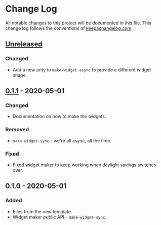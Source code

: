 # Change Log
All notable changes to this project will be documented in this file. This change log follows the conventions of [keepachangelog.com](http://keepachangelog.com/).

## [Unreleased]
### Changed
- Add a new arity to `make-widget-async` to provide a different widget shape.

## [0.1.1] - 2020-05-01
### Changed
- Documentation on how to make the widgets.

### Removed
- `make-widget-sync` - we're all async, all the time.

### Fixed
- Fixed widget maker to keep working when daylight savings switches over.

## 0.1.0 - 2020-05-01
### Added
- Files from the new template.
- Widget maker public API - `make-widget-sync`.

[Unreleased]: https://github.com/your-name/goodstats/compare/0.1.1...HEAD
[0.1.1]: https://github.com/your-name/goodstats/compare/0.1.0...0.1.1
